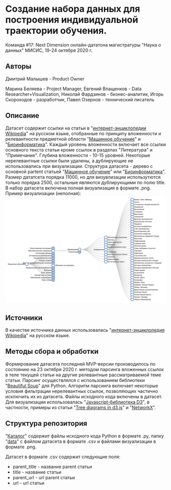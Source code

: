 # Создание набора данных для построения индивидуальной траектории обучения. 
Команда #17: Next Dimension онлайн-дататона магистратуры "Наука о данных" МИСИС, 19-24 октября 2020 г.

## Авторы
Дмитрий Малышев - Product Owner


Марина Беляева - Project Manager, 
Евгений Влащенков - Data Researcher+Visualization, 
Николай Фардзинов - бизнес-аналитик, 
Игорь Скороходов - разработчик, 
Павел Озернов - технический писатель

## Описание
Датасет содержит ссылки на статьи в "[интернет-энциклопедии Wikipedia](https://ru.wikipedia.org)" на русском языке, 
отобранные по принципу вложенности и релевантности предметной области 
"[Машинное обучение](https://ru.wikipedia.org/wiki/%D0%9C%D0%B0%D1%88%D0%B8%D0%BD%D0%BD%D0%BE%D0%B5_%D0%BE%D0%B1%D1%83%D1%87%D0%B5%D0%BD%D0%B8%D0%B5)"
и "[Биоинформатика](https://ru.wikipedia.org/wiki/%D0%91%D0%B8%D0%BE%D0%B8%D0%BD%D1%84%D0%BE%D1%80%D0%BC%D0%B0%D1%82%D0%B8%D0%BA%D0%B0)". 
Каждый уровень вложенности включает все ссылки основного текста статьи кроме ссылок в разделах "Литература" и "Примечание". 
Глубина вложенности - 10-15 уровней. Некоторые нерелевантные ссылки были удалены, а дублирующие не использовались при визуализации.
Структура датасета - дерево с основной partent статьей "[Машинное обучение](https://ru.wikipedia.org/wiki/%D0%9C%D0%B0%D1%88%D0%B8%D0%BD%D0%BD%D0%BE%D0%B5_%D0%BE%D0%B1%D1%83%D1%87%D0%B5%D0%BD%D0%B8%D0%B5)"
или "[Биоинформатика](https://ru.wikipedia.org/wiki/%D0%91%D0%B8%D0%BE%D0%B8%D0%BD%D1%84%D0%BE%D1%80%D0%BC%D0%B0%D1%82%D0%B8%D0%BA%D0%B0)". 
Размер дататсета порядка 11000, но для визувлизации использутются только порядка 2500, остальные являются дублирующими 
по полю title. В набор датасета включена полная визуализация в формате .png. Пример визуализации (неполная):
![](src/Tree_Example_-_Google_Chrome_2020-10-22_21.13.55.png)

## Источники
В качестве источника данных использовалась "[интернет-энциклопедия Wikipedia](https://ru.wikipedia.org)" на русском языке.

## Методы сбора и обработки
Формирование датасета последней MVP-версии производилось по состоянию на 23 октября 2020 г. методом парсинга вложенных ссылок в теле текущей статьи на 
другие релевантные рассматриваемой теме статьи. Парсинг осуществлялся с использованием библиотеки 
"[Beautiful Soup](https://www.crummy.com/software/BeautifulSoup/bs4/doc/)" 
для Python. 
Алгоритм парсинга включает некоторые условия фильтрации нерелевантных ссылок, позволяющих частично исключить
их из датасета. Файлы исходного кода включены в датасет. 
Для визуализации использовалась "[Javascript-библиотека D3](https://d3js.org/)", в частности, примеры из статьи 
"[Tree diagrams in d3.js](http://www.d3noob.org/2014/01/tree-diagrams-in-d3js_11.html)" и 
"[NetworkX](https://networkx.org/documentation/stable/tutorial.html)".

## Структура репозитория
"[Каталог](https://github.com/NextDimension-Team17/Hackaton1/)" содержит файлы исходного кода Python в формате .py,
папку "[data](https://github.com/NextDimension-Team17/Hackaton1/tree/main/data)" с файлом датасета в формате .csv и 
файлами визуализации в формате .png.

Датасет в формате .csv содержит следующие поля: 
* parent_title - название parent статьи
* title - название статьи
* parent_url - url parent статьи  
* url - url статьи


